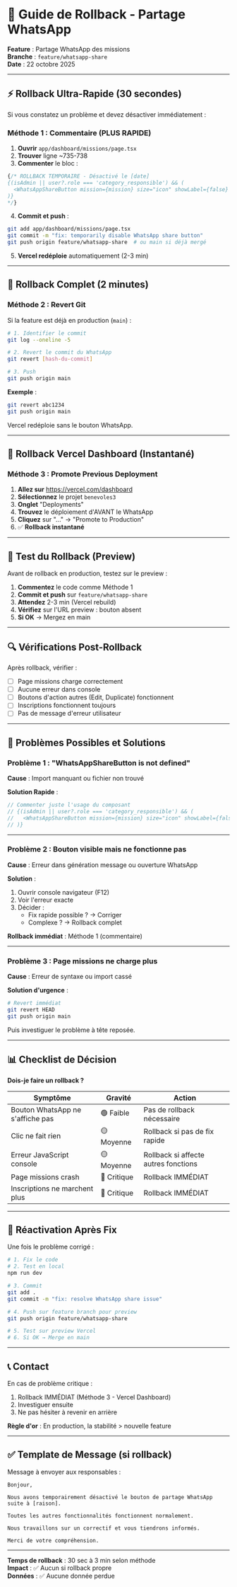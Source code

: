# 🔄 Guide de Rollback - Partage WhatsApp

**Feature** : Partage WhatsApp des missions  
**Branche** : `feature/whatsapp-share`  
**Date** : 22 octobre 2025

---

## ⚡ Rollback Ultra-Rapide (30 secondes)

Si vous constatez un problème et devez désactiver immédiatement :

### Méthode 1 : Commentaire (PLUS RAPIDE)

1. **Ouvrir** `app/dashboard/missions/page.tsx`
2. **Trouver** ligne ~735-738
3. **Commenter** le bloc :

```typescript
{/* ROLLBACK TEMPORAIRE - Désactivé le [date]
{(isAdmin || user?.role === 'category_responsible') && (
  <WhatsAppShareButton mission={mission} size="icon" showLabel={false} />
)}
*/}
```

4. **Commit et push** :
```bash
git add app/dashboard/missions/page.tsx
git commit -m "fix: temporarily disable WhatsApp share button"
git push origin feature/whatsapp-share  # ou main si déjà mergé
```

5. **Vercel redéploie** automatiquement (2-3 min)

---

## 🔄 Rollback Complet (2 minutes)

### Méthode 2 : Revert Git

Si la feature est déjà en production (`main`) :

```bash
# 1. Identifier le commit
git log --oneline -5

# 2. Revert le commit du WhatsApp
git revert [hash-du-commit]

# 3. Push
git push origin main
```

**Exemple** :
```bash
git revert abc1234
git push origin main
```

Vercel redéploie sans le bouton WhatsApp.

---

## 🏥 Rollback Vercel Dashboard (Instantané)

### Méthode 3 : Promote Previous Deployment

1. **Allez sur** https://vercel.com/dashboard
2. **Sélectionnez** le projet `benevoles3`
3. **Onglet** "Deployments"
4. **Trouvez** le déploiement d'AVANT le WhatsApp
5. **Cliquez** sur "..." → "Promote to Production"
6. ✅ **Rollback instantané**

---

## 🧪 Test du Rollback (Preview)

Avant de rollback en production, testez sur le preview :

1. **Commentez** le code comme Méthode 1
2. **Commit et push** sur `feature/whatsapp-share`
3. **Attendez** 2-3 min (Vercel rebuild)
4. **Vérifiez** sur l'URL preview : bouton absent
5. **Si OK** → Mergez en main

---

## 🔍 Vérifications Post-Rollback

Après rollback, vérifier :

- [ ] Page missions charge correctement
- [ ] Aucune erreur dans console
- [ ] Boutons d'action autres (Edit, Duplicate) fonctionnent
- [ ] Inscriptions fonctionnent toujours
- [ ] Pas de message d'erreur utilisateur

---

## 🐛 Problèmes Possibles et Solutions

### Problème 1 : "WhatsAppShareButton is not defined"

**Cause** : Import manquant ou fichier non trouvé

**Solution Rapide** :
```typescript
// Commenter juste l'usage du composant
// {(isAdmin || user?.role === 'category_responsible') && (
//   <WhatsAppShareButton mission={mission} size="icon" showLabel={false} />
// )}
```

---

### Problème 2 : Bouton visible mais ne fonctionne pas

**Cause** : Erreur dans génération message ou ouverture WhatsApp

**Solution** :
1. Ouvrir console navigateur (F12)
2. Voir l'erreur exacte
3. Décider :
   - Fix rapide possible ? → Corriger
   - Complexe ? → Rollback complet

**Rollback immédiat** : Méthode 1 (commentaire)

---

### Problème 3 : Page missions ne charge plus

**Cause** : Erreur de syntaxe ou import cassé

**Solution d'urgence** :
```bash
# Revert immédiat
git revert HEAD
git push origin main
```

Puis investiguer le problème à tête reposée.

---

## 📊 Checklist de Décision

**Dois-je faire un rollback ?**

| Symptôme | Gravité | Action |
|----------|---------|--------|
| Bouton WhatsApp ne s'affiche pas | 🟢 Faible | Pas de rollback nécessaire |
| Clic ne fait rien | 🟡 Moyenne | Rollback si pas de fix rapide |
| Erreur JavaScript console | 🟡 Moyenne | Rollback si affecte autres fonctions |
| Page missions crash | 🔴 Critique | Rollback IMMÉDIAT |
| Inscriptions ne marchent plus | 🔴 Critique | Rollback IMMÉDIAT |

---

## 🎯 Réactivation Après Fix

Une fois le problème corrigé :

```bash
# 1. Fix le code
# 2. Test en local
npm run dev

# 3. Commit
git add .
git commit -m "fix: resolve WhatsApp share issue"

# 4. Push sur feature branch pour preview
git push origin feature/whatsapp-share

# 5. Test sur preview Vercel
# 6. Si OK → Merge en main
```

---

## 📞 Contact

En cas de problème critique :
1. Rollback IMMÉDIAT (Méthode 3 - Vercel Dashboard)
2. Investiguer ensuite
3. Ne pas hésiter à revenir en arrière

**Règle d'or** : En production, la stabilité > nouvelle feature

---

## ✅ Template de Message (si rollback)

Message à envoyer aux responsables :

```
Bonjour,

Nous avons temporairement désactivé le bouton de partage WhatsApp 
suite à [raison].

Toutes les autres fonctionnalités fonctionnent normalement.

Nous travaillons sur un correctif et vous tiendrons informés.

Merci de votre compréhension.
```

---

**Temps de rollback** : 30 sec à 3 min selon méthode  
**Impact** : ✅ Aucun si rollback propre  
**Données** : ✅ Aucune donnée perdue









